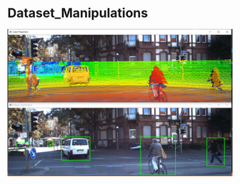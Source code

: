 # Dataset_Manipulations
![](https://github.com/UditBhaskar19/Dataset_Manipulations/blob/main/KITTI_dataset/Readme_files/LidarProjection.PNG)
